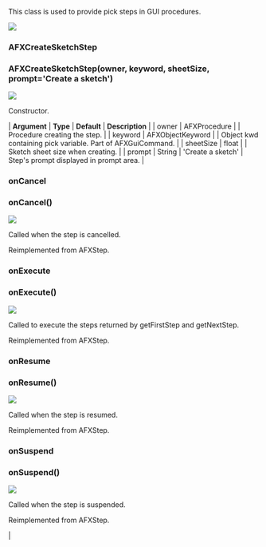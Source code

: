 This class is used to provide pick steps in GUI procedures.

![](../SIMACAERefImages/gui-afxcreatesketchstep.png)

### AFXCreateSketchStep

###

### AFXCreateSketchStep(owner, keyword, sheetSize, prompt='Create a sketch')

![](../IconsReference/butix_top_wline.png)

Constructor.

| **Argument** | **Type** | **Default** | **Description** |
| owner | AFXProcedure | | Procedure creating the step. |
| keyword | AFXObjectKeyword | | Object kwd containing pick variable. Part of AFXGuiCommand. |
| sheetSize | float | | Sketch sheet size when creating. |
| prompt | String | 'Create a sketch' | Step's prompt displayed in prompt area. |

### onCancel

###

### onCancel()

![](../IconsReference/butix_top_wline.png)

Called when the step is cancelled.

Reimplemented from AFXStep.

### onExecute

###

### onExecute()

![](../IconsReference/butix_top_wline.png)

Called to execute the steps returned by getFirstStep and getNextStep.

Reimplemented from AFXStep.

### onResume

###

### onResume()

![](../IconsReference/butix_top_wline.png)

Called when the step is resumed.

Reimplemented from AFXStep.

### onSuspend

###

### onSuspend()

![](../IconsReference/butix_top_wline.png)

Called when the step is suspended.

Reimplemented from AFXStep.

|
